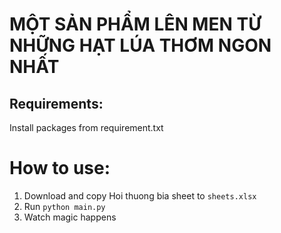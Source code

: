 # MỘT SẢN PHẨM LÊN MEN TỪ NHỮNG HẠT LÚA THƠM NGON NHẤT

## Requirements:
Install packages from requirement.txt

# How to use:
1. Download and copy Hoi thuong bia sheet to `sheets.xlsx`
2. Run `python main.py`
3. Watch magic happens
